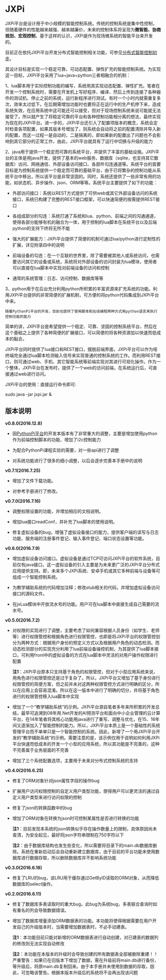 # JXPi
JXPi平台是设计用于中小规模的智能控制系统。传统的控制系统是集中性控制，但随着硬件的性能越来越强、越来越廉价，未来的控制体系将呈现为**微智能、协商规划、宏观控制**，基于这样的认识，JXPi是作为现场微系统的智能平台来开发的。

目前正在依托JXPi平台开发分布式智能控制相关功能，可参见[分布式智能控制初步](http://andrewxxyi.github.io/2016/12/07/%E5%88%86%E5%B8%83%E5%BC%8F%E6%99%BA%E8%83%BD%E6%8E%A7%E5%88%B6%E5%88%9D%E6%AD%A5/)。

其设计目标是实现一个稳定可靠、可动态配置、弹性扩充的智能控制系统。为实现这一目标，JXPi平台采用了lua+java+python三者相融合的机制：

1、lua脚本用于实际控制功能的编写，系统用其实现动态配置、弹性扩充。笔者在开发一个控制系统时，需要在开发机上写好程序、编译、然后上传到连接了各种器件的测试机、停止之前的系统，运行新程序进行测试。有时一个小时内就需重复多次，效率太过低下。在后期需增加功能时也要将正在运行中的生产机停下来，造成系统失效，在应用系统中这可能还可以接受，但对于现场控制系统来说可能就无法接受了。所以就产生了将稳定可靠的平台和各种控制功能相分离的想法，最终实现为现在的JXPi平台。进一步的，JXPi平台还引入了配置项版本的概念，系统会定时检查各项配置，如果其版本号增加了，则系统会自动将之前的配置清除并导入新的配置，而这一过程一是自动的，二是隔离的，即如果新的配置出了问题也不会影响到其它部分的正常工作，由此，JXPi平台就具有了运行中切换与升级的能力

2、java用于提供一个稳定而可靠的系统平台，并提供了丰富的基础设施。JXPi平台的主体是用java开发，提供了基本的web服务、数据库（sqlite，也支持其它数据库）访问、网络通信、外部设备访问接口、各部件勾连通道等。系统平台的首要目标是为控制系统提供一个稳定而可靠的基础平台，由于已将繁杂的控制功能从系统平台中移出，所以该平台是非常坚固的。同时，系统还提供了一些非常有用的功能，如状态机、异步操作、json、ORM等等。系统平台主要提供了如下的功能：

- 外部访问接口：系统以REST方式提供了可供web或其它外部设备访问的系统接口，系统已构建了完整的REST接口框架，可以快速简便的按需提供REST接口

- 各组成部分的勾连：系统打通了系统和lua、python、前端之间的沟通通道，使得各部分能够有机的融合为一体，用于控制的lua脚本在系统平台以及后端python的支持下终将无所不能

- 强大的扩展能力：JXPi平台提供了简便的机制可通过lua/python进行定制性的扩展，详见附录四中的说明

- 前端设备的勾连：在一个互联的世界里，除了需要被其他人或系统访问，也需要访问其它的设备或系统，系统将对外部设备的访问封装为lua模块，使用者可以直接在lua脚本中实现对前端设备的访问和控制

- 通常的系统管理：日志、访问控制、数据库等等

3、python用于在后台充分利用python所积累的丰富资源来扩充系统的功能。利用JXPi平台提供的非常简便的扩展机制，可方便的将python代码集成到JXPi平台中来。

`随着PythonPi平台的开发，目前也提供了使用脚本和在线编程两种方式用python语言来执行控制功能的能力`

简单的讲，JXPi平台是希望提供一个稳定、可靠、坚固的控制系统平台，然后在这个基础之上提供了各种简便的扩展接口，可以简便的将各种资源加以快速而低成本的黏合。

JXPi平台同时提供了lua接口和REST接口，摆脱前端界面，JXPi平台可以作为哑终端完全通过lua脚本检测输入信号来实现普通的控制系统的工作。而利用REST接口，则可通过web、手机、其它智能系统等前端实现对其进行可视化操作。作为一个整体，JXPi平台在发布时，提供了一个web的访问前端，在系统运行后，可直接通过web进行访问。

JXPi平台的使用：直接运行命令即可:

sudo java -jar jxpi.jar &

## 版本说明

**v0.8.0(2016.12.8)**

- 因[PythonPi平台](http://course.pythonpi.top:10008/course_play.html?coursewareID=7b340b28d8bd469ab88bf94e27cfe148&pageOrder=1)的开发本版本有了非常重大的调整，主要是增加使用python作为前端控制脚本的功能、增加了i2c控制能力

- 为配合PythonPi课程实验的需要，对一些api进行了调整

- 对系统功能进行了很多的细小调整，以后会逐步完善本手册中的说明

**v0.7.1(2016.7.25)**

- 增加了文件下载功能。

- 对参考手册进行了修改。

**v0.7.0(2016.7.16)**

- 调整权限设置的功能，并增加相应的文档说明。

- 增加lua接口readConf，并补充了lua脚本的使用说明。

- 修复虚拟设备的bug，增强了虚拟设备接口的能力，提供客户端的读写与日志功能、服务端的注册事件登记、输入事件登记、端口状态设置等功能。

**v0.6.0(2016.7.9)**

- 增加虚拟设备访问接口。虚拟设备是通过TCP可访问JXPi平台的软件系统，目前仅有java接口。这一虚拟设备的引入主要是为未来更广泛的JXPi平台分布式应用提供支持。即，未来多个JXPi系统、安卓手机或其它多种前端与设备等可组成一个智能控制系统。

- 为教学辅助系统的代码增加注释；修改stub相关的代码，并增加虚拟设备访问接口的源码文件。

- 在jxLua模块中开放流水号的功能。用户可在lua脚本中直接生成自己需要的流水号。

**v0.5.0(2016.7.2)**

- 对权限的实现进行了调整，主要考虑了如何兼容根据人员身份（如学生、老师等）进行权限管控和根据角色进行权限管控，也即是将JXPi平台的权限管控划分为两种方式：根据用户身份的预定义方式以及根据用户角色的动态检测。而动态检测部分的实现充分利用了lua前端设备操控机制，为其提供了lua脚本接口，可利用front中的虚拟设备的方式在lua脚本中灵活的对用户操作权限进行配置

	**注1**：JXPi平台原本只支持基于角色的权限管控，但对于小型应用系统来说，用角色进行权限管控还是过于复杂了。所以，JXPi平台又增加了基于身份进行权限管控的简便方案，但之前并未对这两种权限管控方式进行明确的区分，所以在应用上会容易混淆。所以在这一版本中进行了明确的切分，并将基于角色进行的权限管控移入lua脚本中实现

- 增加了一个“教学辅助系统”的示例。JXPi平台源自笔者多年来所积累的开发总结，最早可追溯到08年用.Net开发的AI预测平台和面向中小企业管理的云计算平台，在14年笔者将其核心功能用java进行了重写、调整与优化，在15、16年间又逐渐加入了智能控制的能力。所以，JXPi平台本质上是一个基础性的系统管理平台而不单单只是一个智能控制的系统。因此，新增了一个用JXPi平台开发的“教学辅助系统”的示例。需要注意的是，该示例仅用于说明如何利用JXPi平台快速而低成本的开发一个小型的应用系统，所以其功能是不完善的，这种不完善属于业务层面的不完善

- 增加了三个系统配置选项，主要用于未来对分布式控制系统的支持

**v0.4.0(2016.6.25)**

- 修复了ORM对象针对json属性字段的操作bug

- 扩展用户访问权限控制的自定义用户类型功能，使得用户可以更灵活的通过自定义用户类型来进行访问权限的控制

- 修复了json的转换函数中的bug

- 增加了ORM对象在转换为json时可控制某属性是否进行转换的功能

	**注1**：目前发现本系统的json转换似乎存在操作数量上的限制，具体原因尚未查清，为安全起见，最好将json字符串限制在750字符以下

	**注2**：由于数据库结构也发生些变化，所以需要将目录下的main.db数据库删除。系统在重新启动后会自动重新建立数据库，由于目前的平台功能未使用数据库进行数据存取，所以删除数据库并不影响系统功能

**v0.3.0(2016.6.18)**

- 修复了LRU的bug，该LRU用于缓存通过GetByID读取的ORM对象，从而降低数据库的select操作。

**v0.2.0(2016.6.11)**

- 修复了数据库多表读取时的重大bug，此bug为系统bug，多表联合查询时如有重名的列会导致数据错误。

- 增加了数据库增量添加ORM数据表的功能。本功能将使得根据需要在用户开发自己的升级版本时，当需要增加数据表时，不必手动建表。

	**注1**：本功能目前只能对新增的ORM数据表进行自动创建，对已建表的数据列的修改则无法实现自动修改

    **注2**：本功能在本版本的升级时会导致创建的所有数据表全部被删除重建！！严重警告：如果已在旧版本下增加了数据，需在升级前将main.db进行备份，等升级后，将原main.db复制回来。由于本手册并未使用到数据的存取，因此，可忽略该警告。根据本版本升级后的系统将不会再出现该问题


